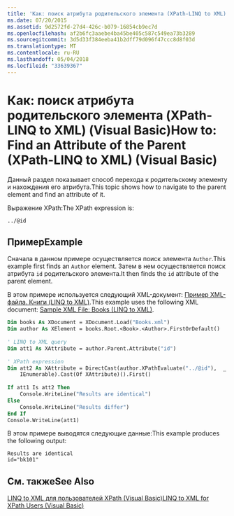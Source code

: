 ```yaml
---
title: 'Как: поиск атрибута родительского элемента (XPath-LINQ to XML) (Visual Basic)'
ms.date: 07/20/2015
ms.assetid: 9d2572fd-27d4-426c-b079-16854cb9ec7d
ms.openlocfilehash: af2b6fc3aaebe4ba45be405c587c549ea73b3289
ms.sourcegitcommit: 3d5d33f384eeba41b2dff79d096f47ccc8d8f03d
ms.translationtype: MT
ms.contentlocale: ru-RU
ms.lasthandoff: 05/04/2018
ms.locfileid: "33639367"
---
```

# <a name="how-to-find-an-attribute-of-the-parent-xpath-linq-to-xml-visual-basic"></a><span data-ttu-id="10a06-102">Как: поиск атрибута родительского элемента (XPath-LINQ to XML) (Visual Basic)</span><span class="sxs-lookup"><span data-stu-id="10a06-102">How to: Find an Attribute of the Parent (XPath-LINQ to XML) (Visual Basic)</span></span>
<span data-ttu-id="10a06-103">Данный раздел показывает способ перехода к родительскому элементу и нахождения его атрибута.</span><span class="sxs-lookup"><span data-stu-id="10a06-103">This topic shows how to navigate to the parent element and find an attribute of it.</span></span>  
  
 <span data-ttu-id="10a06-104">Выражение XPath:</span><span class="sxs-lookup"><span data-stu-id="10a06-104">The XPath expression is:</span></span>  
  
 `../@id`  
  
## <a name="example"></a><span data-ttu-id="10a06-105">Пример</span><span class="sxs-lookup"><span data-stu-id="10a06-105">Example</span></span>  
 <span data-ttu-id="10a06-106">Сначала в данном примере осуществляется поиск элемента `Author`.</span><span class="sxs-lookup"><span data-stu-id="10a06-106">This example first finds an `Author` element.</span></span> <span data-ttu-id="10a06-107">Затем в нем осуществляется поиск атрибута `id` родительского элемента.</span><span class="sxs-lookup"><span data-stu-id="10a06-107">It then finds the `id` attribute of the parent element.</span></span>  
  
 <span data-ttu-id="10a06-108">В этом примере используется следующий XML-документ: [Пример XML-файла. Книги (LINQ to XML)](../../../../visual-basic/programming-guide/concepts/linq/sample-xml-file-books-linq-to-xml.md).</span><span class="sxs-lookup"><span data-stu-id="10a06-108">This example uses the following XML document: [Sample XML File: Books (LINQ to XML)](../../../../visual-basic/programming-guide/concepts/linq/sample-xml-file-books-linq-to-xml.md).</span></span>  
  
```vb  
Dim books As XDocument = XDocument.Load("Books.xml")  
Dim author As XElement = books.Root.<Book>.<Author>.FirstOrDefault()  
  
' LINQ to XML query  
Dim att1 As XAttribute = author.Parent.Attribute("id")  
  
' XPath expression  
Dim att2 As XAttribute = DirectCast(author.XPathEvaluate("../@id"),  _  
    IEnumerable).Cast(Of XAttribute)().First()  
  
If att1 Is att2 Then  
    Console.WriteLine("Results are identical")  
Else  
    Console.WriteLine("Results differ")  
End If  
Console.WriteLine(att1)  
```  
  
 <span data-ttu-id="10a06-109">В этом примере выводятся следующие данные:</span><span class="sxs-lookup"><span data-stu-id="10a06-109">This example produces the following output:</span></span>  
  
```  
Results are identical  
id="bk101"  
```  
  
## <a name="see-also"></a><span data-ttu-id="10a06-110">См. также</span><span class="sxs-lookup"><span data-stu-id="10a06-110">See Also</span></span>  
 [<span data-ttu-id="10a06-111">LINQ to XML для пользователей XPath (Visual Basic)</span><span class="sxs-lookup"><span data-stu-id="10a06-111">LINQ to XML for XPath Users (Visual Basic)</span></span>](../../../../visual-basic/programming-guide/concepts/linq/linq-to-xml-for-xpath-users.md)
